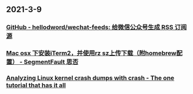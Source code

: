 
## 2021-3-9

### [GitHub - hellodword/wechat-feeds: 给微信公众号生成 RSS 订阅源](https://github.com/hellodword/wechat-feeds?continueFlag=24e575d76c6f28061baf63652754a9e5)

### [Mac osx 下安装iTerm2，并使用rz sz上传下载（附homebrew配置） - SegmentFault 思否](https://segmentfault.com/a/1190000012166969)

### [Analyzing Linux kernel crash dumps with crash - The one tutorial that has it all](https://www.dedoimedo.com/computers/crash-analyze.html)